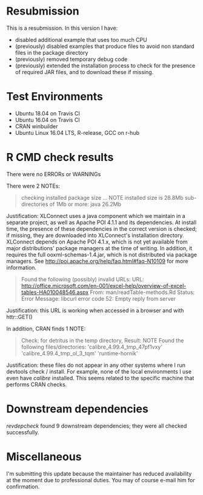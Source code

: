 # Resubmission
This is a resubmission. In this version I have:

* disabled additional example that uses too much CPU
* (previously) disabled examples that produce files to avoid non standard files in the package directory
* (previously) removed temporary debug code
* (previously) extended the installation process to check for the presence of required JAR files,
and to download these if missing.

# Test Environments

* Ubuntu 18.04 on Travis CI
* Ubuntu 16.04 on Travis CI
* CRAN winbuilder
* Ubuntu Linux 16.04 LTS, R-release, GCC on r-hub

# R CMD check results

There were no ERRORs or WARNINGs

There were 2 NOTEs:
> checking installed package size ... NOTE
  installed size is 28.8Mb
  sub-directories of 1Mb or more:
    java  26.2Mb

Justification: XLConnect uses a java component which we maintain in a separate project, as well as Apache POI 4.1.1 and
its dependencies. At install time, the presence of these dependencies in the correct version is checked; if missing,
they are downloaded into XLConnect's installation directory. XLConnect depends on Apache POI 4.1.x, which is not yet
available from major distributions' package managers at the time of writing. In addition, it requires the full
ooxml-schemas-1.4.jar, which is not distributed via package managers. See http://poi.apache.org/help/faq.html#faq-N10109
for more information.

> Found the following (possibly) invalid URLs:
  URL: http://office.microsoft.com/en-001/excel-help/overview-of-excel-tables-HA010048546.aspx
    From: man/readTable-methods.Rd
    Status: Error
    Message: libcurl error code 52:
      Empty reply from server

Justification: this URL is working when accessed in a browser and with httr::GET()

In addition, CRAN finds 1 NOTE:

> Check: for detritus in the temp directory, Result: NOTE
  Found the following files/directories:
    'calibre_4.99.4_tmp_47pf1vxy' 'calibre_4.99.4_tmp_ol_3_tqm'
    'runtime-hornik'

Justification: these files do not appear in any other systems where I run devtools check / install. For example, none of
the local environments I use even have _calibre_ installed. This seems related to the specific machine that performs
CRAN checks.

# Downstream dependencies

_revdepcheck_ found 9 downstream dependencies; they were all checked successfully.

# Miscellaneous

I'm submitting this update because the maintainer has reduced availability at the moment due to professional duties.
You may of course e-mail him for confirmation.
